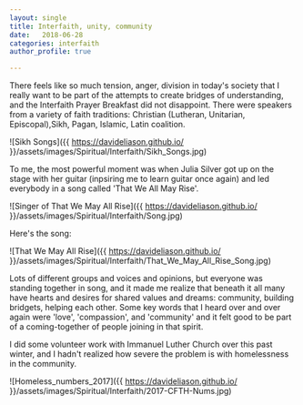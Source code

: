 ```yaml
---
layout: single
title: Interfaith, unity, community
date:   2018-06-28
categories: interfaith
author_profile: true

---
```

There feels like so much tension, anger, division in today's society that I really want to be part of the attempts to create bridges of understanding, and the Interfaith Prayer Breakfast did not disappoint. There were speakers from a variety of faith traditions: Christian (Lutheran, Unitarian, Episcopal),Sikh, Pagan, Islamic, Latin coalition. 

![Sikh Songs]({{ https://davideliason.github.io/ }}/assets/images/Spiritual/Interfaith/Sikh_Songs.jpg)


To me, the most powerful moment was when Julia Silver got up on the stage with her guitar (inpsiring me to learn guitar once again) and led everybody in a song called 'That We All May Rise'. 

![Singer of That We May All Rise]({{ https://davideliason.github.io/ }}/assets/images/Spiritual/Interfaith/Song.jpg)

Here's the song:

![That We May All Rise]({{ https://davideliason.github.io/ }}/assets/images/Spiritual/Interfaith/That_We_May_All_Rise_Song.jpg)


Lots of different groups and voices and opinions, but everyone was standing together in song, and it made me realize that beneath it all many have hearts and desires for shared values and dreams: community, building bridgets, helping each other. Some key words that I heard over and over again were 'love', 'compassion', and 'community' and it felt good to be part of a coming-together of people joining in that spirit.

I did some volunteer work with Immanuel Luther Church over this past winter, and I hadn't realized how severe the problem is with homelessness in the community.

![Homeless_numbers_2017]({{ https://davideliason.github.io/ }}/assets/images/Spiritual/Interfaith/2017-CFTH-Nums.jpg)
